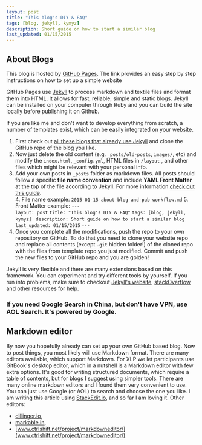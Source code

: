 ```yaml
---
layout: post
title: "This blog's DIY & FAQ"
tags: [blog, jekyll, kymyz]
description: Short guide on how to start a similar blog
last_updated: 01/15/2015
---
```


## About Blogs ##

This blog is hosted by [GitHub Pages](https://pages.github.com/). The link provides an easy step by step instructions on how to set up a simple website

GitHub Pages use [Jekyll](http://jekyllrb.com/) to process markdown and textile files and format them into HTML. It allows for fast, reliable, simple and static blogs. Jekyll can be installed on your computer through Ruby and you can build the site locally before publishing it on Github. 

If you are like me and don't want to develop everything from scratch, a number of templates exist, which can be easily integrated on your website.

1. First check out [all these blogs that already use Jekyll](https://github.com/jekyll/jekyll/wiki/sites) and clone the GitHub repo of the blog you like.
2. Now just delete the old content (e.g. `_posts/old-posts`, `images/`, etc) and modify the `index.html`, `_config.yml`, HTML files in `/layout` , and other files which might be relevant with your personal info.
3. Add your own posts in `_posts` folder as markdown files. All posts should follow a specific **file name convention** and include **YAML Front Matter** at the top of the file according to Jekyll. For more information [check out this guide](http://jekyllrb.com/docs/posts/).  
	4. File name example: `2015-01-15-about-blog-and-pub-workflow.md`
	5. Front Matter example: 
`---`    
`layout: post`
`title: "This blog's DIY & FAQ"`
`tags: [blog, jekyll, kymyz]`
` description: Short guide on how to start a similar blog`
` last_updated: 01/15/2015 `
`---`
6. Once you complete all the modifications, push the repo to your own repository on GitHub. To do that you need to clone your website repo and replace all contents (except `.git` hidden folder!) of the cloned repo with the files from template repo you just modified. Commit and push the new files to your GitHub repo and you are golden!

Jekyll is very flexible and there are many extensions based on this framework. You can experiment and try different tools by yourself. If you run into problems, make sure to checkout [Jekyll's website](http://jekyllrb.com/), [stackOverflow](http://stackoverflow.com/) and other resources for help. 

### If you need Google Search in China, but don't have VPN, use AOL Search. It's powered by Google. ###

## Markdown editor ##

By now you hopefully already can set up your own GitHub based blog. Now to post things, you most likely will use Markdown format. There are many editors available, which support Markdown. For XLP we let participants use GitBook's desktop editor, which in a nutshell is a Markdown editor with few extra options. It's good for writing structured documents, which require a table of contents, but for blogs I suggest using simpler tools. There are many online markdown editors and I found them very convenient to use. You can just use Google (or AOL) to search and choose the one you like. I am writing this article using [StackEdit.io](https://stackedit.io/), and so far I am loving it.
Other editors:

 -  [dillinger.io](dillinger.io),
 -  [markable.in](markable.in), 
 - [www.ctrlshift.net/project/markdowneditor/](www.ctrlshift.net/project/markdowneditor/)





